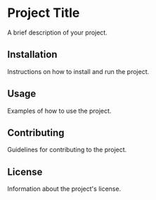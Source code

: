 # Project Title

A brief description of your project.

## Installation

Instructions on how to install and run the project.

## Usage

Examples of how to use the project.

## Contributing

Guidelines for contributing to the project.

## License

Information about the project's license.
